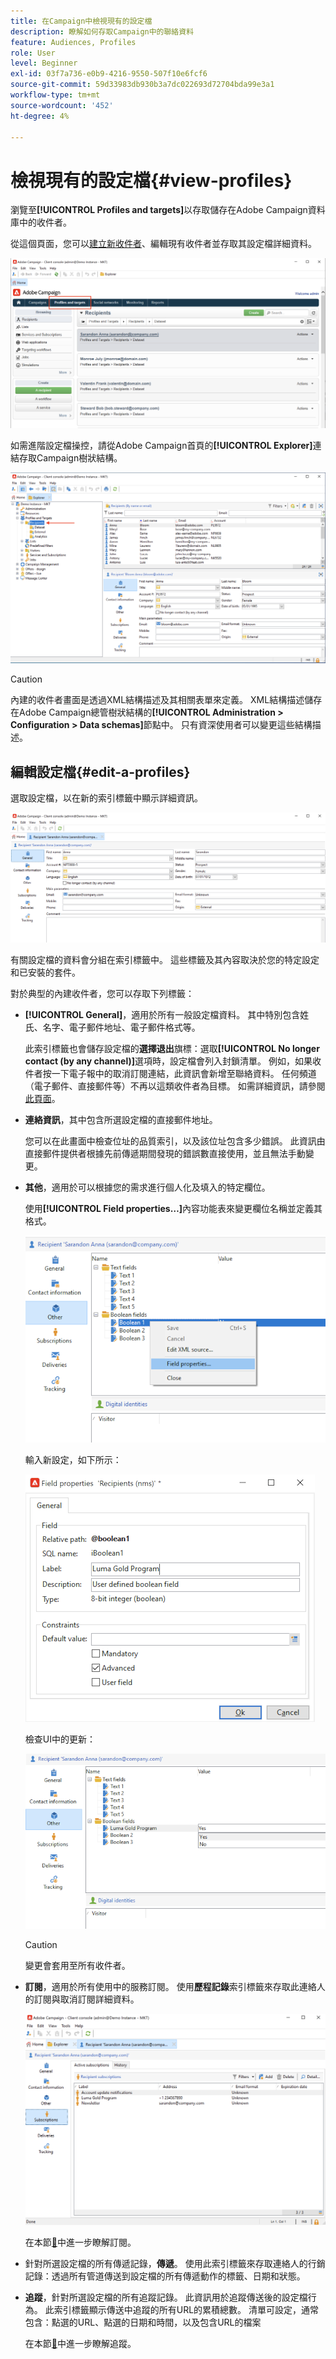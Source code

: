 ```yaml
---
title: 在Campaign中檢視現有的設定檔
description: 瞭解如何存取Campaign中的聯絡資料
feature: Audiences, Profiles
role: User
level: Beginner
exl-id: 03f7a736-e0b9-4216-9550-507f10e6fcf6
source-git-commit: 59d33983db930b3a7dc022693d72704bda99e3a1
workflow-type: tm+mt
source-wordcount: '452'
ht-degree: 4%

---
```


# 檢視現有的設定檔{#view-profiles}

瀏覽至&#x200B;**[!UICONTROL Profiles and targets]**&#x200B;以存取儲存在Adobe Campaign資料庫中的收件者。

從這個頁面，您可以[建立新收件者](create-profiles.md)、編輯現有收件者並存取其設定檔詳細資料。

![](assets/profiles-and-targets.png)

如需進階設定檔操控，請從Adobe Campaign首頁的&#x200B;**[!UICONTROL Explorer]**&#x200B;連結存取Campaign樹狀結構。

![](assets/recipients-in-explorer.png)


>[!CAUTION]
>
>內建的收件者畫面是透過XML結構描述及其相關表單來定義。 XML結構描述儲存在Adobe Campaign總管樹狀結構的&#x200B;**[!UICONTROL Administration > Configuration > Data schemas]**&#x200B;節點中。 只有資深使用者可以變更這些結構描述。
>

## 編輯設定檔{#edit-a-profiles}

選取設定檔，以在新的索引標籤中顯示詳細資訊。

![](assets/edit-a-profile.png)

有關設定檔的資料會分組在索引標籤中。 這些標籤及其內容取決於您的特定設定和已安裝的套件。

對於典型的內建收件者，您可以存取下列標籤：

* **[!UICONTROL General]**，適用於所有一般設定檔資料。 其中特別包含姓氏、名字、電子郵件地址、電子郵件格式等。

  此索引標籤也會儲存設定檔的&#x200B;**選擇退出**&#x200B;旗標：選取&#x200B;**[!UICONTROL No longer contact (by any channel)]**&#x200B;選項時，設定檔會列入封鎖清單。 例如，如果收件者按一下電子報中的取消訂閱連結，此資訊會新增至聯絡資料。 任何頻道（電子郵件、直接郵件等）不再以這類收件者為目標。 如需詳細資訊，請參閱[此頁面](../send/quarantines.md)。

* **連絡資訊**，其中包含所選設定檔的直接郵件地址。

  您可以在此畫面中檢查位址的品質索引，以及該位址包含多少錯誤。 此資訊由直接郵件提供者根據先前傳遞期間發現的錯誤數直接使用，並且無法手動變更。

* **其他**，適用於可以根據您的需求進行個人化及填入的特定欄位。

  使用&#x200B;**[!UICONTROL Field properties…]**&#x200B;內容功能表來變更欄位名稱並定義其格式。

  ![](assets/other-tab-field-properties.png)

  輸入新設定，如下所示：

  ![](assets/change-field-properties.png)

  檢查UI中的更新：

  ![](assets/other-tab-updated.png)


  >[!CAUTION]
  >變更會套用至所有收件者。
  >


* **訂閱**，適用於所有使用中的服務訂閱。 使用&#x200B;**歷程記錄**&#x200B;索引標籤來存取此連絡人的訂閱與取消訂閱詳細資料。

  ![](assets/subscription-tab.png)

  在本節[&#128279;](../start/subscriptions.md)中進一步瞭解訂閱。

* 針對所選設定檔的所有傳遞記錄，**傳遞**。 使用此索引標籤來存取連絡人的行銷記錄：透過所有管道傳送到設定檔的所有傳遞動作的標籤、日期和狀態。


* **追蹤**，針對所選設定檔的所有追蹤記錄。 此資訊用於追蹤傳送後的設定檔行為。 此索引標籤顯示傳送中追蹤的所有URL的累積總數。 清單可設定，通常包含：點選的URL、點選的日期和時間，以及包含URL的檔案

  在本節[&#128279;](../start/tracking.md)中進一步瞭解追蹤。
